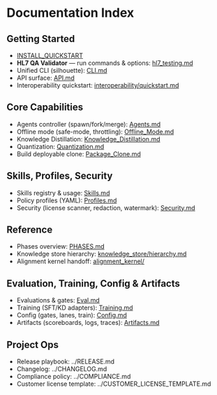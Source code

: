 # Documentation Index

## Getting Started
- [INSTALL_QUICKSTART](./INSTALL_QUICKSTART.md)
- **HL7 QA Validator** — run commands & options: [hl7_testing.md](./hl7_testing.md)
- Unified CLI (silhouette): [CLI.md](./CLI.md)
- API surface: [API.md](./API.md)
- Interoperability quickstart: [interoperability/quickstart.md](./interoperability/quickstart.md)

## Core Capabilities
- Agents controller (spawn/fork/merge): [Agents.md](./Agents.md)
- Offline mode (safe-mode, throttling): [Offline_Mode.md](./Offline_Mode.md)
- Knowledge Distillation: [Knowledge_Distillation.md](./Knowledge_Distillation.md)
- Quantization: [Quantization.md](./Quantization.md)
- Build deployable clone: [Package_Clone.md](./Package_Clone.md)

## Skills, Profiles, Security
- Skills registry & usage: [Skills.md](./Skills.md)
- Policy profiles (YAML): [Profiles.md](./Profiles.md)
- Security (license scanner, redaction, watermark): [Security.md](./Security.md)

## Reference
- Phases overview: [PHASES.md](./PHASES.md)
- Knowledge store hierarchy: [knowledge_store/hierarchy.md](./knowledge_store/hierarchy.md)
- Alignment kernel handoff: [alignment_kernel/](./alignment_kernel/)

## Evaluation, Training, Config & Artifacts
- Evaluations & gates: [Eval.md](./Eval.md)
- Training (SFT/KD adapters): [Training.md](./Training.md)
- Config (gates, lanes, train): [Config.md](./Config.md)
- Artifacts (scoreboards, logs, traces): [Artifacts.md](./Artifacts.md)

## Project Ops
- Release playbook: ../RELEASE.md  
- Changelog: ../CHANGELOG.md  
- Compliance policy: ../COMPLIANCE.md  
- Customer license template: ../CUSTOMER_LICENSE_TEMPLATE.md
